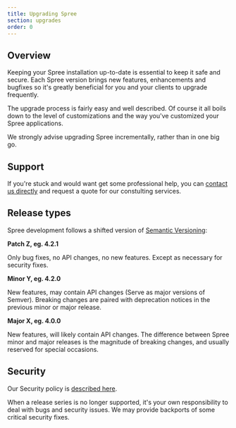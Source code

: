 ```yaml
---
title: Upgrading Spree
section: upgrades
order: 0
---
```


## Overview

Keeping your Spree installation up-to-date is essential to keep it safe and secure. Each Spree version brings new features, enhancements and bugfixes so it's greatly beneficial for you and your clients to upgrade frequently. 

The upgrade process is fairly easy and well described. Of course it all boils down to the level of customizations and the way you've customized your Spree applications.

We strongly advise upgrading Spree incrementally, rather than in one big go.

## Support

If you're stuck and would want get some professional help, you can [contact us directly](https://spreecommerce.org/contact/) and request a quote for our constulting services.

## Release types

Spree development follows a shifted version of [Semantic Versioning](https://semver.org/):

**Patch Z, eg. 4.2.1**

Only bug fixes, no API changes, no new features. Except as necessary for security fixes.

**Minor Y, eg. 4.2.0**

New features, may contain API changes (Serve as major versions of Semver). Breaking changes are paired with deprecation notices in the previous minor or major release.

**Major X, eg. 4.0.0**

New features, will likely contain API changes. The difference between Spree minor and major releases is the magnitude of breaking changes, and usually reserved for special occasions.

## Security

Our Security policy is [described here](/developer/security/security.html).

When a release series is no longer supported, it's your own responsibility to deal with bugs and security issues. We may provide backports of some critical security fixes.
